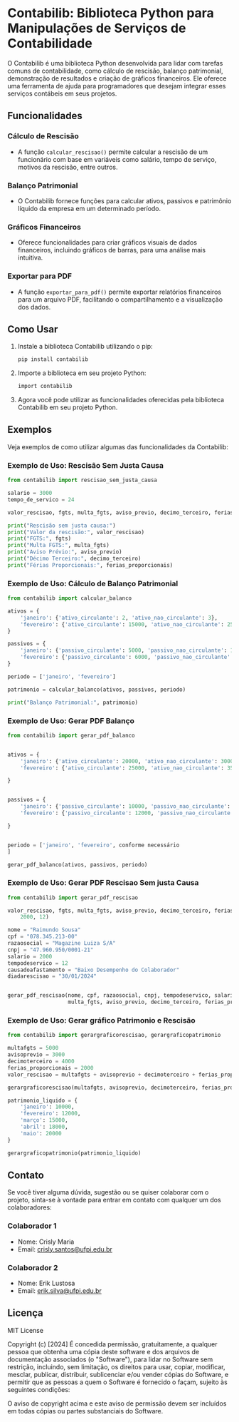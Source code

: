 # Contabilib: Biblioteca Python para Manipulações de Serviços de Contabilidade

O Contabilib é uma biblioteca Python desenvolvida para lidar com tarefas comuns de contabilidade, como cálculo de rescisão, balanço patrimonial, demonstração de resultados e criação de gráficos financeiros. Ele oferece uma ferramenta de ajuda para programadores que desejam integrar esses serviços contábeis em seus projetos.

## Funcionalidades

### Cálculo de Rescisão

- A função `calcular_rescisao()` permite calcular a rescisão de um funcionário com base em variáveis como salário, tempo de serviço, motivos da rescisão, entre outros.

### Balanço Patrimonial

- O Contabilib fornece funções para calcular ativos, passivos e patrimônio líquido da empresa em um determinado período.


### Gráficos Financeiros

- Oferece funcionalidades para criar gráficos visuais de dados financeiros, incluindo gráficos de barras, para uma análise mais intuitiva.

### Exportar para PDF

- A função `exportar_para_pdf()` permite exportar relatórios financeiros para um arquivo PDF, facilitando o compartilhamento e a visualização dos dados.

## Como Usar

1. Instale a biblioteca Contabilib utilizando o pip:

    ```bash
    pip install contabilib
2. Importe a biblioteca em seu projeto Python:
    ```bash
    import contabilib
3. Agora você pode utilizar as funcionalidades oferecidas pela biblioteca Contabilib em seu projeto Python.


## Exemplos

Veja exemplos de como utilizar algumas das funcionalidades da Contabilib:

### Exemplo de Uso: Rescisão Sem Justa Causa

```python
from contabilib import rescisao_sem_justa_causa

salario = 3000
tempo_de_servico = 24

valor_rescisao, fgts, multa_fgts, aviso_previo, decimo_terceiro, ferias_proporcionais = rescisao_sem_justa_causa(salario, tempo_de_servico)

print("Rescisão sem justa causa:")
print("Valor da rescisão:", valor_rescisao)
print("FGTS:", fgts)
print("Multa FGTS:", multa_fgts)
print("Aviso Prévio:", aviso_previo)
print("Décimo Terceiro:", decimo_terceiro)
print("Férias Proporcionais:", ferias_proporcionais)
```
### Exemplo de Uso: Cálculo de Balanço Patrimonial
```python
from contabilib import calcular_balanco

ativos = {
    'janeiro': {'ativo_circulante': 2, 'ativo_nao_circulante': 3},
    'fevereiro': {'ativo_circulante': 15000, 'ativo_nao_circulante': 25000},
}

passivos = {
    'janeiro': {'passivo_circulante': 5000, 'passivo_nao_circulante': 15000},
    'fevereiro': {'passivo_circulante': 6000, 'passivo_nao_circulante': 16000},
}

periodo = ['janeiro', 'fevereiro']

patrimonio = calcular_balanco(ativos, passivos, periodo)

print("Balanço Patrimonial:", patrimonio)
```
### Exemplo de Uso: Gerar PDF Balanço

```python
from contabilib import gerar_pdf_balanco


ativos = {
    'janeiro': {'ativo_circulante': 20000, 'ativo_nao_circulante': 30000},
    'fevereiro': {'ativo_circulante': 25000, 'ativo_nao_circulante': 35000},

}


passivos = {
    'janeiro': {'passivo_circulante': 10000, 'passivo_nao_circulante': 20000},
    'fevereiro': {'passivo_circulante': 12000, 'passivo_nao_circulante': 22000},

}


periodo = ['janeiro', 'fevereiro', conforme necessário
]

gerar_pdf_balanco(ativos, passivos, periodo)
```

### Exemplo de Uso: Gerar PDF Rescisao Sem justa Causa

```python
from contabilib import gerar_pdf_rescisao

valor_rescisao, fgts, multa_fgts, aviso_previo, decimo_terceiro, ferias_proporcionais = rescisao_sem_justa_causa(
    2000, 12)

nome = "Raimundo Sousa"
cpf = "078.345.213-00"
razaosocial = "Magazine Luiza S/A"
cnpj = "47.960.950/0001-21"
salario = 2000
tempodeservico = 12
causadoafastamento = "Baixo Desempenho do Colaborador"
diadarescisao = "30/01/2024"


gerar_pdf_rescisao(nome, cpf, razaosocial, cnpj, tempodeservico, salario, causadoafastamento,
                   multa_fgts, aviso_previo, decimo_terceiro, ferias_proporcionais, diadarescisao, valor_rescisao)

```


### Exemplo de Uso: Gerar gráfico Patrimonio e Rescisão
```python
from contabilib import gerargraficorescisao, gerargraficopatrimonio

multafgts = 5000
avisoprevio = 3000
decimoterceiro = 4000
ferias_proporcionais = 2000
valor_rescisao = multafgts + avisoprevio + decimoterceiro + ferias_proporcionais

gerargraficorescisao(multafgts, avisoprevio, decimoterceiro, ferias_proporcionais, valor_rescisao)

patrimonio_liquido = {
    'janeiro': 10000,
    'fevereiro': 12000,
    'março': 15000,
    'abril': 18000,
    'maio': 20000
}

gerargraficopatrimonio(patrimonio_liquido)
```


## Contato

Se você tiver alguma dúvida, sugestão ou se quiser colaborar com o projeto, sinta-se à vontade para entrar em contato com qualquer um dos colaboradores:

### Colaborador 1
- Nome: Crisly Maria
- Email: crisly.santos@ufpi.edu.br

### Colaborador 2
- Nome: Erik Lustosa
- Email: erik.silva@ufpi.edu.br


## Licença

MIT License

Copyright (c) [2024] 
É concedida permissão, gratuitamente, a qualquer pessoa que obtenha uma cópia
deste software e dos arquivos de documentação associados (o "Software"), para lidar
no Software sem restrição, incluindo, sem limitação, os direitos
para usar, copiar, modificar, mesclar, publicar, distribuir, sublicenciar e/ou vender
cópias do Software, e permitir que as pessoas a quem o Software é
fornecido o façam, sujeito às seguintes condições:

O aviso de copyright acima e este aviso de permissão devem ser incluídos em todas
cópias ou partes substanciais do Software.





